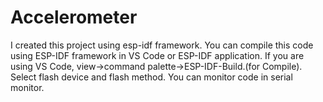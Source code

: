 # Accelerometer
I created this project using esp-idf framework.
You can compile this code using ESP-IDF framework in VS Code or ESP-IDF application.
If you are using VS Code, view->command palette->ESP-IDF-Build.(for Compile).
Select flash device  and flash method.
You can monitor code in serial monitor.
